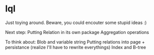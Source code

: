 # lql

Just toying around. Beware, you could encouter some stupid ideas :)

Next step:
Putting Relation in its own package
Aggregation operations

To think about:
Blob and variable string
Putting relations into page + persistance (realize I'll have to rewrite everythings)
Index and B-tree